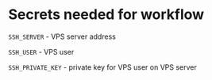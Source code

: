 # Secrets needed for workflow 

`SSH_SERVER` - VPS server address

`SSH_USER` - VPS user

`SSH_PRIVATE_KEY` - private key for VPS user on VPS server
